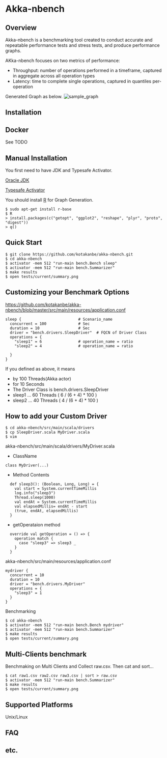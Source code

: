 
Akka-nbench 
========================================================

Overview
------------

Akka-nbench is a benchmarking tool created to conduct accurate and repeatable performance tests and stress tests, and produce performance graphs.

AKka-nbench focuses on two metrics of performance:

- Throughput: number of operations performed in a timeframe,
   captured in aggregate across all operation types
- Latency: time to complete single operations, captured in
 quantiles per-operation

Generated Graph as below.
![sample_graph](https://raw.githubusercontent.com/wiki/kotakanbe/akka-nbench/images/sqs_put_c100_0.5kb_cpu35_.png)



Installation
------------

Docker
------------

See TODO


Manual Installation
------------

You first need to have JDK and Typesafe Activator.

[Oracle JDK](http://www.oracle.com/technetwork/java/javase/downloads/index.html)

[Typesafe Activator](https://typesafe.com/get-started)

You should install [R](http://www.r-project.org) for Graph Generation.

```shell
$ sudo apt-get install r-base
$ R
> install.packages(c("getopt", "ggplot2", "reshape", "plyr", "proto", "digest"))
> q()
```


Quick Start
-------------

```shell
$ git clone https://github.com/kotakanbe/akka-nbench.git
$ cd akka-nbench
$ activator -mem 512 "run-main bench.Bench sleep"
$ activator -mem 512 "run-main bench.Summarizer" 
$ make results
$ open tests/current/summary.png
```

Customizing your Benchmark Options
-------------

https://github.com/kotakanbe/akka-nbench/blob/master/src/main/resources/application.conf
```
sleep {                         # Scenario_name
  concurrent = 100              # Sec
  duration = 10                 # Sec
  driver = "bench.drivers.SleepDriver"  # FQCN of Driver Class
  operations = {
    "sleep1" = 6                # operation_name = ratio
    "sleep2" = 4                # operation_name = ratio

  }
}
```

If you defined as above, it means
-  by 100 Threads(Akka actor)
-  for 10 Seconds
-  The Driver Class is bench.drivers.SleepDriver
-  sleep1 ... 60 Threads ( 6 / (6 + 4) * 100 )
-  sleep2 ... 40 Threads ( 4 / (6 + 4) * 100 )

How to add your Custom Driver
-------------

```shell
$ cd akka-nbench/src/main/scala/drivers
$ cp SleepDriver.scala MyDriver.scala
$ vim
```

akka-nbench/src/main/scala/drivers/MyDriver.scala
- ClassName
```
class MyDriver(...)
```
- Method Contents
```
  def sleep3(): (Boolean, Long, Long) = {
    val start = System.currentTimeMillis
    log.info("sleep3")
    Thread.sleep(1000)
    val endAt = System.currentTimeMillis
    val elapsedMillis= endAt - start
    (true, endAt, elapsedMillis)
  }
```
- getOperataion method
```
  override val getOperation = () => {
    operation match {
      case "sleep3" => sleep3 _
    }
  }
```

akka-nbench/src/main/resources/application.conf

```
mydriver {
  concurrent = 10
  duration = 10
  driver = "bench.drivers.MyDriver"
  operations = {
    "sleep3" = 1
  }
}
```

Benchmarking
```shell
$ cd akka-nbench
$ activator -mem 512 "run-main bench.Bench mydriver"
$ activator -mem 512 "run-main bench.Summarizer"
$ make results
$ open tests/current/summary.png
```

Multi-Clients benchmark
-------------

Benchmaking on Multi Clients and Collect raw.csv.
Then cat and sort...

```shell
$ cat raw1.csv raw2.csv raw3.csv | sort > raw.csv
$ activator -mem 512 "run-main bench.Summarizer"
$ make results
$ open tests/current/summary.png
```



Supported Platforms
-------------------
Unix/Linux

FAQ
---

etc.
---

